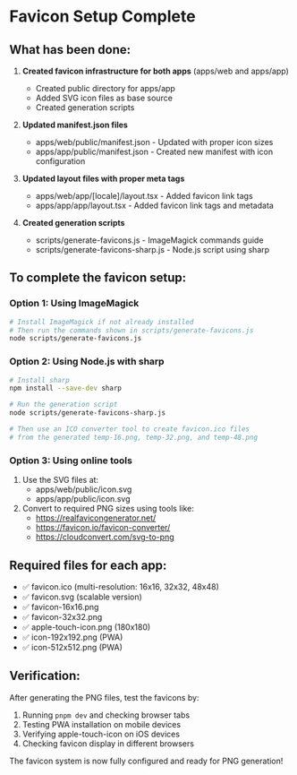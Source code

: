 # Favicon Setup Complete

## What has been done:

1. **Created favicon infrastructure for both apps** (apps/web and apps/app)
   - Created public directory for apps/app
   - Added SVG icon files as base source
   - Created generation scripts

2. **Updated manifest.json files**
   - apps/web/public/manifest.json - Updated with proper icon sizes
   - apps/app/public/manifest.json - Created new manifest with icon configuration

3. **Updated layout files with proper meta tags**
   - apps/web/app/[locale]/layout.tsx - Added favicon link tags
   - apps/app/app/layout.tsx - Added favicon link tags and metadata

4. **Created generation scripts**
   - scripts/generate-favicons.js - ImageMagick commands guide
   - scripts/generate-favicons-sharp.js - Node.js script using sharp

## To complete the favicon setup:

### Option 1: Using ImageMagick
```bash
# Install ImageMagick if not already installed
# Then run the commands shown in scripts/generate-favicons.js
node scripts/generate-favicons.js
```

### Option 2: Using Node.js with sharp
```bash
# Install sharp
npm install --save-dev sharp

# Run the generation script
node scripts/generate-favicons-sharp.js

# Then use an ICO converter tool to create favicon.ico files
# from the generated temp-16.png, temp-32.png, and temp-48.png
```

### Option 3: Using online tools
1. Use the SVG files at:
   - apps/web/public/icon.svg
   - apps/app/public/icon.svg
2. Convert to required PNG sizes using tools like:
   - https://realfavicongenerator.net/
   - https://favicon.io/favicon-converter/
   - https://cloudconvert.com/svg-to-png

## Required files for each app:
- ✅ favicon.ico (multi-resolution: 16x16, 32x32, 48x48)
- ✅ favicon.svg (scalable version)
- ✅ favicon-16x16.png
- ✅ favicon-32x32.png
- ✅ apple-touch-icon.png (180x180)
- ✅ icon-192x192.png (PWA)
- ✅ icon-512x512.png (PWA)

## Verification:
After generating the PNG files, test the favicons by:
1. Running `pnpm dev` and checking browser tabs
2. Testing PWA installation on mobile devices
3. Verifying apple-touch-icon on iOS devices
4. Checking favicon display in different browsers

The favicon system is now fully configured and ready for PNG generation!